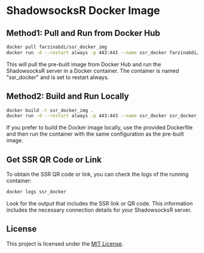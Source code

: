 
# ShadowsocksR Docker Image

## Method1: Pull and Run from Docker Hub

```bash
docker pull farzinabdi/ssr_docker_img
docker run -d --restart always -p 443:443 --name ssr_docker farzinabdi/ssr_docker_img:latest
```

This will pull the pre-built image from Docker Hub and run the ShadowsocksR server in a Docker container. The container is named "ssr_docker" and is set to restart always.

## Method2: Build and Run Locally

```bash
docker build -t ssr_docker_img .
docker run -d --restart always -p 443:443 --name ssr_docker ssr_docker_img
```

If you prefer to build the Docker image locally, use the provided Dockerfile and then run the container with the same configuration as the pre-built image.

## Get SSR QR Code or Link

To obtain the SSR QR code or link, you can check the logs of the running container:

```bash
docker logs ssr_docker
```

Look for the output that includes the SSR link or QR code. This information includes the necessary connection details for your ShadowsocksR server.

## License

This project is licensed under the [MIT License](LICENSE).
